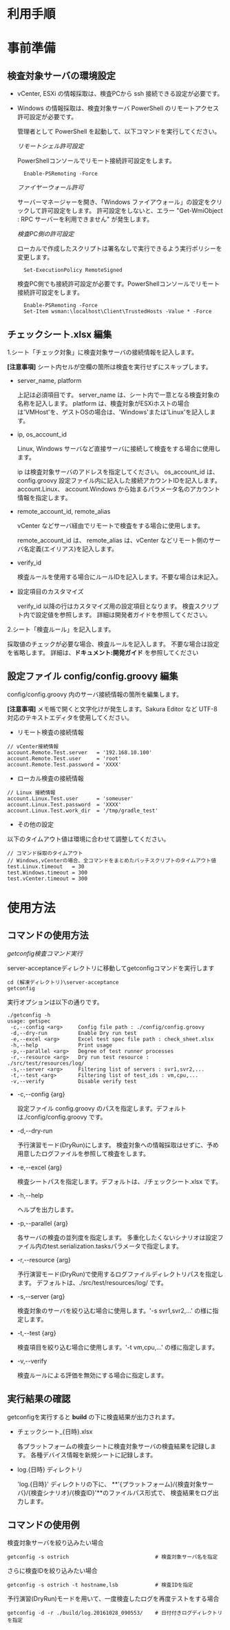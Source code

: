 利用手順
========

事前準備
========

検査対象サーバの環境設定
------------------------

* vCenter, ESXi の情報採取は、検査PCから ssh 接続できる設定が必要です。
* Windows の情報採取は、検査対象サーバ PowerShell のリモートアクセス許可設定が必要です。

	管理者として PowerShell を起動して、以下コマンドを実行してください。

	*リモートシェル許可設定*

	PowerShellコンソールでリモート接続許可設定をします。

	    Enable-PSRemoting -Force

	*ファイヤーウォール許可*

	サーバーマネージャーを開き、「Windows ファイアウォール」の設定をクリックして許可設定をします。
	許可設定をしないと、エラー "Get-WmiObject : RPC サーバーを利用できません" が発生します。

	*検査PC側の許可設定*

	ローカルで作成したスクリプトは署名なしで実行できるよう実行ポリシーを変更します。

		Set-ExecutionPolicy RemoteSigned

	検査PC側でも接続許可設定が必要です。PowerShellコンソールでリモート接続許可設定をします。

	    Enable-PSRemoting -Force
	    Set-Item wsman:\localhost\Client\TrustedHosts -Value * -Force

チェックシート.xlsx 編集
------------------------

1.シート「チェック対象」に検査対象サーバの接続情報を記入します。

**[注意事項]** シート内セルが空欄の箇所は検査を実行せずにスキップします。

* server_name, platform

	上記は必須項目です。
	server_name は、シート内で一意となる検査対象の名称を記入します。
	platform は、検査対象がESXiホストの場合は'VMHost'を、ゲストOSの場合は、'Windows'または'Linux'を記入します。

* ip, os_account_id

	Linux, Windows サーバなど直接サーバに接続して検査をする場合に使用します。

	ip は検査対象サーバのアドレスを指定してください。
	os_account_id は、config.groovy 設定ファイル内に記入した接続アカウントIDを記入します。
	account.Linux、 account.Windows から始まるパラメータ名のアカウント情報を指定します。

* remote_account_id, remote_alias

	vCenter などサーバ経由でリモートで検査をする場合に使用します。

	remote_account_id は、 remote_alias は、vCenter などリモート側のサーバ名定義(エイリアス)を記入します。

* verify_id

	検査ルールを使用する場合にルールIDを記入します。不要な場合は未記入。

* 設定項目のカスタマイズ

	verify_id 以降の行はカスタマイズ用の設定項目となります。
	検査スクリプト内で設定値を参照します。
	詳細は開発者ガイドを参照してください。

2.シート「検査ルール」を記入します。

採取値のチェックが必要な場合、検査ルールを記入します。
不要な場合は設定を省略します。
詳細は、**ドキュメント:開発ガイド** を参照してください

設定ファイル config/config.groovy 編集
--------------------------------------

config/config.groovy 内のサーバ接続情報の箇所を編集します。

**[注意事項]** メモ帳で開くと文字化けが発生します。Sakura Editor など UTF-8 対応のテキストエディタを使用してください。

* リモート検査の接続情報

```
// vCenter接続情報
account.Remote.Test.server   = '192.168.10.100'
account.Remote.Test.user     = 'root'
account.Remote.Test.password = 'XXXX'
```

* ローカル検査の接続情報

```
// Linux 接続情報
account.Linux.Test.user      = 'someuser'
account.Linux.Test.password  = 'XXXX'
account.Linux.Test.work_dir  = '/tmp/gradle_test'
```

* その他の設定

以下のタイムアウト値は環境に合わせて調整してください。

```
// コマンド採取のタイムアウト
// Windows,vCenterの場合、全コマンドをまとめたバッチスクリプトのタイムアウト値
test.Linux.timeout   = 30
test.Windows.timeout = 300
test.vCenter.timeout = 300
```

使用方法
========

コマンドの使用方法
------------------

*getconfig検査コマンド実行*

server-acceptanceディレクトリに移動してgetconfigコマンドを実行します

```
cd (解凍ディレクトリ)\server-acceptance
getconfig
```

実行オプションは以下の通りです。

```
./getconfig -h
usage: getspec
 -c,--config <arg>     Config file path : ./config/config.groovy
 -d,--dry-run          Enable Dry run test
 -e,--excel <arg>      Excel test spec file path : check_sheet.xlsx
 -h,--help             Print usage
 -p,--parallel <arg>   Degree of test runner processes
 -r,--resource <arg>   Dry run test resource : ./src/test/resources/log/
 -s,--server <arg>     Filtering list of servers : svr1,svr2,...
 -t,--test <arg>       Filtering list of test_ids : vm,cpu,...
 -v,--verify           Disable verify test
```

* -c,--config {arg}

	設定ファイル config.groovy のパスを指定します。デフォルトは./config/config.groovy です。

* -d,--dry-run

	予行演習モード(DryRun)にします。
	検査対象への情報採取はせずに、予め用意したログファイルを参照して検査をします。

* -e,--excel {arg}

	検査シートパスを指定します。デフォルトは、./チェックシート.xlsx です。

* -h,--help

	ヘルプを出力します。

* -p,--parallel {arg}

	各サーバの検査の並列度を指定します。
	多重化したくないシナリオは設定ファイル内のtest.serialization.tasksパラメータで指定します。

* -r,--resource {arg}

	予行演習モード(DryRun)で使用するログファイルディレクトリパスを指定します。
	デフォルトは、./src/test/resources/log/ です。

* -s,--server {arg}

	検査対象のサーバを絞り込む場合に使用します。'-s svr1,svr2,...' の様に指定します。

* -t,--test {arg}

	検査項目を絞り込む場合に使用します。'-t vm,cpu,...' の様に指定します。

* -v,--verify

	検査ルールによる評価を無効にする場合に指定します。

実行結果の確認
--------------

getconfigを実行すると **build** の下に検査結果が出力されます。

* チェックシート_{日時}.xlsx

	各プラットフォームの検査シートに検査対象サーバの検査結果を記録します。
	各種デバイス情報を新規シートに記録します。

* log.{日時} ディレクトリ

	'log.{日時}' ディレクトリの下に、
	**'{プラットフォーム}/{検査対象サーバ}/{検査シナリオ}/{検査ID}'**のファイルパス形式で、
	検査結果をログ出力します。

コマンドの使用例
----------------

検査対象サーバを絞り込みたい場合

```
getconfig -s ostrich							# 検査対象サーバ名を指定
```

さらに検査IDを絞り込みたい場合

```
getconfig -s ostrich -t hostname,lsb			# 検査IDを指定
```

予行演習(DryRun)モードを用いて、一度検査したログを再度テストをする場合

```
getconfig -d -r ./build/log.20161028_090553/	# 日付付きログディレクトリを指定
```
